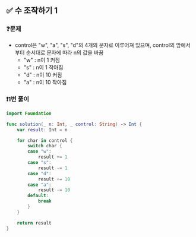 ## ✅ 수 조작하기 1

### ❓문제
- control은 "w", "a", "s", "d"의 4개의 문자로 이루어져 있으며, control의 앞에서부터 순서대로 문자에 따라 n의 값을 바꿈
  - "w" : n이 1 커짐
  - "s" : n이 1 작아짐
  - "d" : n이 10 커짐
  - "a" : n이 10 작아짐


### ❗️1번 풀이
```swift
import Foundation

func solution(_ n: Int, _ control: String) -> Int {
    var result: Int = n

    for char in control {
        switch char {
        case "w":
            result += 1
        case "s":
            result -= 1
        case "d":
            result += 10
        case "a":
            result -= 10
        default:
            break
        }
    }

    return result
}
```
